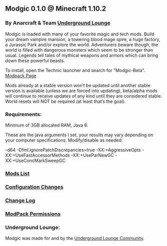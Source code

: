 ## Modgic 0.1.0 @ Minecraft 1.10.2
### By Anarcraft & Team [Underground Lounge](http://uglounge.com)

Modgic is loaded with many of your favorite magic and tech mods. Build your dream vampire mansion, a towering blood mage spire, a huge factory, a Jurassic Park and/or explore the world. Adventurers beware though, the world is filled with dangerous monsters which seem to be stronger than usual.  Legends tell tales of mythical weapons and armors which can bring down these powerful beasts.

To install, open the Technic launcher and search for "Modgic-Beta".<br>
[Modpack Page](http://technicpack.net/modpack/modgic-beta)

Mods already at a stable version won’t be updated until another stable version is available (unless we are forced into updating), beta/alpha mods will continue to receive updates of any kind until they are considered stable.  World resets will NOT be required (at least that’s the goal).

### Requirements:
Minimum of 3GB allocated RAM, Java 8.<br>

These are the java arguments I set, your results may vary depending on your computer specifications.  Modify/disable as needed:

-d64 -Dfml.ignorePatchDiscrepancies=true -XX:+AggressiveOpts -XX:+UseFastAccessorMethods -XX:+UseParNewGC -XX:+UseConcMarkSweepGC

### [Mods List](Mods-List.md)

### [Configuration Changes](Configuration-Changes.md)

### [Change Log](Change-Log.md)

### [ModPack Permissions](ModPack-Permissions.md)

### Underground Lounge:
Modgic was made for and by the [Underground Lounge Community](http://uglounge.com).
